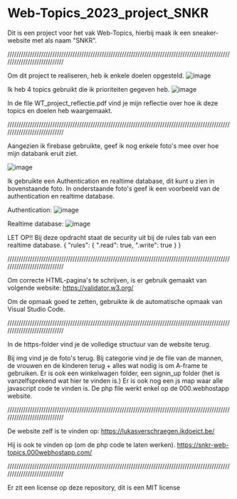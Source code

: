 # Web-Topics_2023_project_SNKR
Dit is een project voor het vak Web-Topics, hierbij maak ik een sneaker-website met als naam "SNKR".

////////////////////////////////////////////////////////////////////////////////////////////////////////////////////////////

Om dit project te realiseren, heb ik enkele doelen opgesteld.
![image](https://user-images.githubusercontent.com/101976886/227782620-f4bcb59d-517c-4ea1-955f-78fc6b065f50.png)

Ik heb 4 topics gebruikt die ik prioriteiten gegeven heb.
![image](https://user-images.githubusercontent.com/101976886/227782654-a30a676a-2f6e-4f0e-b582-c58cbafcd485.png)

In de file WT_project_reflectie.pdf vind je mijn reflectie over hoe ik deze topics en doelen heb waargemaakt.

////////////////////////////////////////////////////////////////////////////////////////////////////////////////////////////

Aangezien ik firebase gebruikte, geef ik nog enkele foto's mee over hoe mijn databank eruit ziet.

![image](https://user-images.githubusercontent.com/101976886/227782779-0bb4c0ab-cb2f-47fa-bccc-a663453f0094.png)

Ik gebruikte een Authentication en realtime database, dit kunt u zien in bovenstaande foto.
In onderstaande foto's geef ik een voorbeeld van de authentication en realtime database.

Authentication:
![image](https://user-images.githubusercontent.com/101976886/227782861-ab5915b0-1b3d-4ce5-9efd-2b754aa787c7.png)

Realtime database:
![image](https://user-images.githubusercontent.com/101976886/227782966-44c3ba22-c463-4148-858d-62d1b6730429.png)

LET OP!!
Bij deze opdracht staat de security uit bij de rules tab van een realtime database.
{
  "rules": {
    ".read": true,
    ".write": true
  }
}

////////////////////////////////////////////////////////////////////////////////////////////////////////////////////////////

Om correcte HTML-pagina's te schrijven, is er gebruik gemaakt van volgende website:
https://validator.w3.org/

Om de opmaak goed te zetten, gebruikte ik de automatische opmaak van Visual Studio Code.

////////////////////////////////////////////////////////////////////////////////////////////////////////////////////////////

In de https-folder vind je de volledige structuur van de website terug.

Bij img vind je de foto's terug. Bij categorie vind je de file van de mannen, de vrouwen en de kinderen terug + alles wat nodig is om A-frame te gebruiken.
Er is ook een winkelwagen folder, een signin_up folder (het is vanzelfsprekend wat hier te vinden is.)
Er is ook nog een js map waar alle javascript code te vinden is.
De php file werkt enkel op de 000.webhostapp website.

////////////////////////////////////////////////////////////////////////////////////////////////////////////////////////////

De website zelf is te vinden op:
https://lukasverschraegen.ikdoeict.be/

Hij is ook te vinden op (om de php code te laten werken).
https://snkr-web-topics.000webhostapp.com/

////////////////////////////////////////////////////////////////////////////////////////////////////////////////////////////

Er zit een license op deze repository, dit is een MIT license


